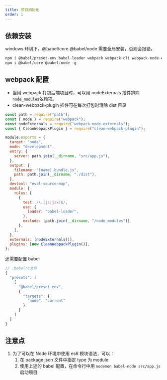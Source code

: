 ```yaml
---
title: 项目初始化
order: 1
---
```


## 依赖安装

windows 环境下，@babel/core @babel/node 需要全局安装，否则会报错。

```javascript
npm i @babel/preset-env babel-loader webpack webpack-cli webpack-node-externals clean-webpack-plugin -D
npm i @babel/core @babel/node -g
```

## webpack 配置

- 当用 webpack 打包后端项目时，可以用 nodeExternals 插件排除`node_modules`依赖项。
- clean-webpack-plugin 插件可在每次打包时清除 dist 目录

```javascript
const path = require("path");
const { node } = require("webpack");
const nodeExternals = require("webpack-node-externals");
const { CleanWebpackPlugin } = require("clean-webpack-plugin");

module.exports = {
  target: "node",
  mode: "development",
  entry: {
    server: path.join(__dirname, "src/app.js"),
  },
  output: {
    filename: "[name].bundle.js",
    path: path.join(__dirname, "./dist"),
  },
  devtool: "eval-source-map",
  module: {
    rules: [
      {
        test: /\.(js|jsx)$/,
        use: {
          loader: "babel-loader",
        },
        exclude: [path.join(__dirname, "/node_modules")],
      },
    ],
  },
  externals: [nodeExternals()],
  plugins: [new CleanWebpackPlugin()],
};
```

还需要配置 babel

```javascript
// .babelrc文件
{
  "presets": [
    [
      "@babel/preset-env",
      {
        "targets": {
          "node": "current"
        }
      }
    ]
  ]
}
```

## 注意点

1. 为了可以在 Node 环境中使用 es6 模块语法，可以：
   1. 在 package.json 文件中指定 type 为 module
   1. 使用上述的 babel 配置，在命令行中用 `nodemon babel-node src/app.js` 启动项目
